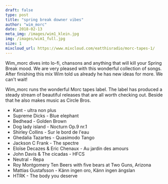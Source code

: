 ```yaml
---
draft: false
type: post
title: "spring break downer vibes"
author: "wim_morc"
date: 2018-02-13
meta_img: /images/wim1_klein.jpg
img: /images/wim1_full.jpg
size: 1
mixcloud_url: https://www.mixcloud.com/eatthisradio/morc-tapes-1/
---
```


Wim_morc dives into lo-fi, chansons and anything that will kill your Spring Break mood. We are very pleased with this wonderful collection of songs. After finishing this mix Wim told us already he has new ideas for more. We can't wait!

Wim_morc runs the wonderful Morc tapes label. The label has produced a steady stream of beautiful releases that are all worth checking out. Beside that he also makes music as Circle Bros.  

- Kant - ultra non plus
- Supreme Dicks - Blue elephant
- Bedhead - Golden Brown
- Dog lady island - Nocturn Op.9 nr.1
- Shirley Collins - Sur le bord de l'eau
- Ghedalia Tazartes - Quasimodo Tango
- Jackson C Frank - The spectre
- Eloïse Decazes & Eric Chenaux - Au jardin des amours
- John Davis & The cicadas - HFCS
- Neutral - Repa
- Roy Montgomery Ten Beers with five bears at Two Guns, Arizona
- Mattias Gustafsson - Känn ingen oro, Känn ingen ängslan
- HTRK - The body you deserve
